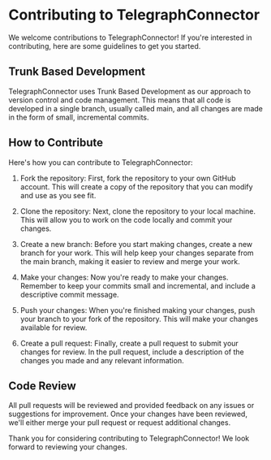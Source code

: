 # Contributing to TelegraphConnector
We welcome contributions to TelegraphConnector! If you're interested in contributing, here are some guidelines to get you started.

## Trunk Based Development
TelegraphConnector uses Trunk Based Development as our approach to version control and code management. This means that all code is developed in a single branch, usually called main, and all changes are made in the form of small, incremental commits.

## How to Contribute
Here's how you can contribute to TelegraphConnector:

1. Fork the repository: First, fork the repository to your own GitHub account. This will create a copy of the repository that you can modify and use as you see fit.

2. Clone the repository: Next, clone the repository to your local machine. This will allow you to work on the code locally and commit your changes.

3. Create a new branch: Before you start making changes, create a new branch for your work. This will help keep your changes separate from the main branch, making it easier to review and merge your work.

4. Make your changes: Now you're ready to make your changes. Remember to keep your commits small and incremental, and include a descriptive commit message.

5. Push your changes: When you're finished making your changes, push your branch to your fork of the repository. This will make your changes available for review.

6. Create a pull request: Finally, create a pull request to submit your changes for review. In the pull request, include a description of the changes you made and any relevant information.

## Code Review
All pull requests will be reviewed and provided feedback on any issues or suggestions for improvement. Once your changes have been reviewed, we'll either merge your pull request or request additional changes.

Thank you for considering contributing to TelegraphConnector! We look forward to reviewing your changes.